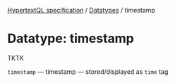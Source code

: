 [HypertextQL specification](../README.md) / [Datatypes](README.md) / timestamp

# Datatype: timestamp

TKTK

`timestamp` — timestamp — stored/displayed as `time` tag
